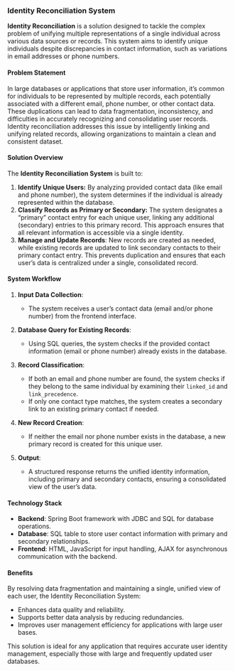 ### Identity Reconciliation System

**Identity Reconciliation** is a solution designed to tackle the complex problem of unifying multiple representations of a single individual across various data sources or records. This system aims to identify unique individuals despite discrepancies in contact information, such as variations in email addresses or phone numbers.

#### Problem Statement

In large databases or applications that store user information, it’s common for individuals to be represented by multiple records, each potentially associated with a different email, phone number, or other contact data. These duplications can lead to data fragmentation, inconsistency, and difficulties in accurately recognizing and consolidating user records. Identity reconciliation addresses this issue by intelligently linking and unifying related records, allowing organizations to maintain a clean and consistent dataset.

#### Solution Overview

The **Identity Reconciliation System** is built to:
1. **Identify Unique Users:** By analyzing provided contact data (like email and phone number), the system determines if the individual is already represented within the database.
2. **Classify Records as Primary or Secondary:** The system designates a “primary” contact entry for each unique user, linking any additional (secondary) entries to this primary record. This approach ensures that all relevant information is accessible via a single identity.
3. **Manage and Update Records**: New records are created as needed, while existing records are updated to link secondary contacts to their primary contact entry. This prevents duplication and ensures that each user’s data is centralized under a single, consolidated record.

#### System Workflow

1. **Input Data Collection**:
   - The system receives a user’s contact data (email and/or phone number) from the frontend interface.

2. **Database Query for Existing Records**:
   - Using SQL queries, the system checks if the provided contact information (email or phone number) already exists in the database.

3. **Record Classification**:
   - If both an email and phone number are found, the system checks if they belong to the same individual by examining their `linked_id` and `link_precedence`.
   - If only one contact type matches, the system creates a secondary link to an existing primary contact if needed.

4. **New Record Creation**:
   - If neither the email nor phone number exists in the database, a new primary record is created for this unique user.

5. **Output**:
   - A structured response returns the unified identity information, including primary and secondary contacts, ensuring a consolidated view of the user’s data.

#### Technology Stack

- **Backend**: Spring Boot framework with JDBC and SQL for database operations.
- **Database**: SQL table to store user contact information with primary and secondary relationships.
- **Frontend**: HTML, JavaScript for input handling, AJAX for asynchronous communication with the backend.

#### Benefits

By resolving data fragmentation and maintaining a single, unified view of each user, the Identity Reconciliation System:
- Enhances data quality and reliability.
- Supports better data analysis by reducing redundancies.
- Improves user management efficiency for applications with large user bases.

This solution is ideal for any application that requires accurate user identity management, especially those with large and frequently updated user databases.
